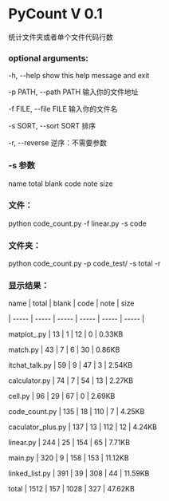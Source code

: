 # PyCount V 0.1
统计文件夹或者单个文件代码行数

### optional arguments:

  -h, --help            show this help message and exit
  
  -p PATH, --path PATH  输入你的文件地址
  
  -f FILE, --file FILE  输入你的文件名
  
  -s SORT, --sort SORT  排序
  
  -r, --reverse         逆序：不需要参数

### -s 参数

name total blank code note size

### 文件：

python code_count.py -f linear.py -s code

### 文件夹：

python code_count.py -p code_test/ -s total -r

### 显示结果：
name         |       total  |   blank | code  |    note | size

| ----- | ----- | ----- | ----- | ----- | ----- |

matplot_.py     |    13   |     1  |   12   |     0  |   0.33KB

match.py     |       43    |    7  |   6     |    30  |  0.86KB

itchat_talk.py  |    59    |    9  |   47    |    3   |  2.54KB

calculator.py    |   74   |     7  |   54    |    13  |  2.27KB

cell.py     |        96    |    29  |  67   |     0   |  2.69KB

code_count.py   |    135   |    18   | 110   |    7   |  4.25KB

caculator_plus.py | 137   |    13  |  112    |   12  |  4.24KB

linear.py     |      244   |    25  |  154    |   65 |   7.71KB

main.py      |       320  |     9  |   158    |   153 |  11.12KB

linked_list.py  |    391    |   39  |  308    |   44  |  11.59KB

total       |        1512   |   157 |  1028   |   327  | 47.62KB
